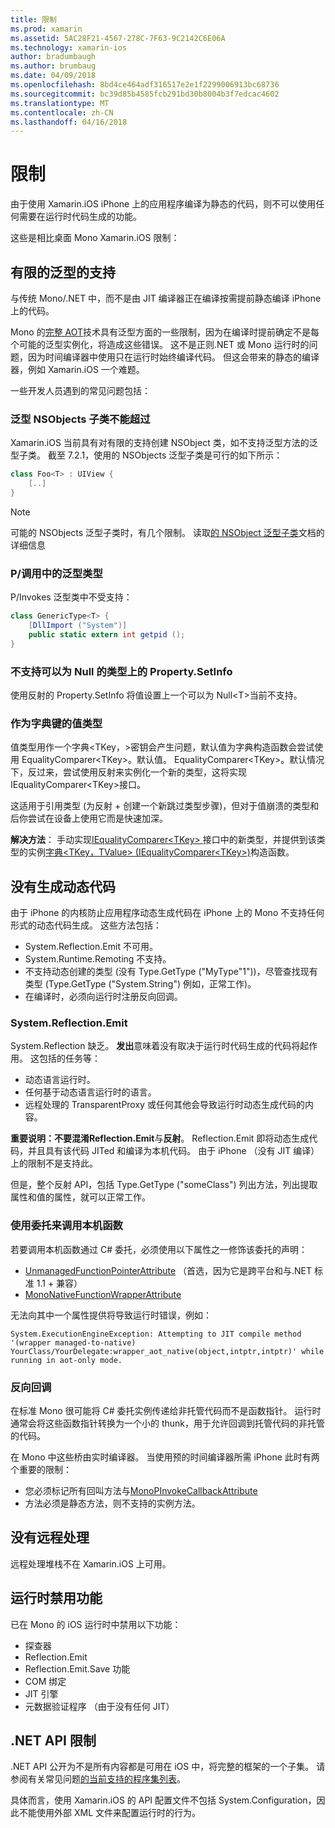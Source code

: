 ```yaml
---
title: 限制
ms.prod: xamarin
ms.assetid: 5AC28F21-4567-278C-7F63-9C2142C6E06A
ms.technology: xamarin-ios
author: bradumbaugh
ms.author: brumbaug
ms.date: 04/09/2018
ms.openlocfilehash: 8bd4ce464adf316517e2e1f2299006913bc68736
ms.sourcegitcommit: bc39d85b4585fcb291bd30b8004b3f7edcac4602
ms.translationtype: MT
ms.contentlocale: zh-CN
ms.lasthandoff: 04/16/2018
---
```

# <a name="limitations"></a>限制

由于使用 Xamarin.iOS iPhone 上的应用程序编译为静态的代码，则不可以使用任何需要在运行时代码生成的功能。

这些是相比桌面 Mono Xamarin.iOS 限制：

 <a name="Limited_Generics_Support" />


## <a name="limited-generics-support"></a>有限的泛型的支持

与传统 Mono/.NET 中，而不是由 JIT 编译器正在编译按需提前静态编译 iPhone 上的代码。

Mono 的[完整 AOT](http://www.mono-project.com/docs/advanced/aot/#full-aot)技术具有泛型方面的一些限制，因为在编译时提前确定不是每个可能的泛型实例化，将造成这些错误。 这不是正则.NET 或 Mono 运行时的问题，因为时间编译器中使用只在运行时始终编译代码。 但这会带来的静态的编译器，例如 Xamarin.iOS 一个难题。

一些开发人员遇到的常见问题包括：

 <a name="Generic_Subclasses_of_NSObjects_are_limited" />


### <a name="generic-subclasses-of-nsobjects-are-limited"></a>泛型 NSObjects 子类不能超过

Xamarin.iOS 当前具有对有限的支持创建 NSObject 类，如不支持泛型方法的泛型子类。 截至 7.2.1，使用的 NSObjects 泛型子类是可行的如下所示：

```csharp
class Foo<T> : UIView {
    [..]
}
```

> [!NOTE]
> 可能的 NSObjects 泛型子类时，有几个限制。 读取[的 NSObject 泛型子类](~/ios/internals/api-design/nsobject-generics.md)文档的详细信息



### <a name="pinvokes-in-generic-types"></a>P/调用中的泛型类型

P/Invokes 泛型类中不受支持：

```csharp
class GenericType<T> {
    [DllImport ("System")]
    public static extern int getpid ();
}
```

 <a name="Property.SetInfo_on_a_Nullable_Type_is_not_supported" />


### <a name="propertysetinfo-on-a-nullable-type-is-not-supported"></a>不支持可以为 Null 的类型上的 Property.SetInfo

使用反射的 Property.SetInfo 将值设置上一个可以为 Null&lt;T&gt;当前不支持。

 <a name="Value_types_as_Dictionary_Keys" />


### <a name="value-types-as-dictionary-keys"></a>作为字典键的值类型

值类型用作一个字典&lt;TKey，&gt;密钥会产生问题，默认值为字典构造函数会尝试使用 EqualityComparer&lt;TKey&gt;。默认值。 EqualityComparer&lt;TKey&gt;。默认情况下，反过来，尝试使用反射来实例化一个新的类型，这将实现 IEqualityComparer&lt;TKey&gt;接口。

这适用于引用类型 (为反射 + 创建一个新跳过类型步骤)，但对于值崩溃的类型和后你尝试在设备上使用它而是快速加深。

 **解决方法**： 手动实现[IEqualityComparer&lt;TKey&gt; ](https://developer.xamarin.com/api/type/System.Collections.Generic.IEqualityComparer%601/)接口中的新类型，并提供到该类型的实例[字典&lt;TKey，TValue&gt; ](https://developer.xamarin.com/api/type/System.Collections.Generic.Dictionary%3CTKey,TValue%3E/) [(IEqualityComparer&lt;TKey&gt;)](https://developer.xamarin.com/api/type/System.Collections.Generic.IEqualityComparer%601/)构造函数。


 <a name="No_Dynamic_Code_Generation" />


## <a name="no-dynamic-code-generation"></a>没有生成动态代码

由于 iPhone 的内核防止应用程序动态生成代码在 iPhone 上的 Mono 不支持任何形式的动态代码生成。 这些方法包括：

-  System.Reflection.Emit 不可用。
-  System.Runtime.Remoting 不支持。
-  不支持动态创建的类型 (没有 Type.GetType ("MyType"1"))，尽管查找现有类型 (Type.GetType ("System.String") 例如，正常工作)。 
-  在编译时，必须向运行时注册反向回调。


 
 <a name="System.Reflection.Emit" />


### <a name="systemreflectionemit"></a>System.Reflection.Emit

System.Reflection 缺乏。 **发出**意味着没有取决于运行时代码生成的代码将起作用。 这包括的任务等：

-  动态语言运行时。
-  任何基于动态语言运行时的语言。
-  远程处理的 TransparentProxy 或任何其他会导致运行时动态生成代码的内容。 


 **重要说明：**不要混淆**Reflection.Emit**与**反射**。 Reflection.Emit 即将动态生成代码，并且具有该代码 JITed 和编译为本机代码。 由于 iPhone （没有 JIT 编译） 上的限制不是支持此。

但是，整个反射 API，包括 Type.GetType ("someClass") 列出方法，列出提取属性和值的属性，就可以正常工作。

### <a name="using-delegates-to-call-native-functions"></a>使用委托来调用本机函数

若要调用本机函数通过 C# 委托，必须使用以下属性之一修饰该委托的声明：

- [UnmanagedFunctionPointerAttribute](https://developer.xamarin.com/api/type/System.Runtime.InteropServices.UnmanagedFunctionPointerAttribute/) （首选，因为它是跨平台和与.NET 标准 1.1 + 兼容）
- [MonoNativeFunctionWrapperAttribute](https://developer.xamarin.com/api/type/ObjCRuntime.MonoNativeFunctionWrapperAttribute)

无法向其中一个属性提供将导致运行时错误，例如：

```
System.ExecutionEngineException: Attempting to JIT compile method '(wrapper managed-to-native) YourClass/YourDelegate:wrapper_aot_native(object,intptr,intptr)' while running in aot-only mode.
```
 
 <a name="Reverse_Callbacks" />


### <a name="reverse-callbacks"></a>反向回调

在标准 Mono 很可能将 C# 委托实例传递给非托管代码而不是函数指针。 运行时通常会将这些函数指针转换为一个小的 thunk，用于允许回调到托管代码的非托管的代码。

在 Mono 中这些桥由实时编译器。 当使用预的时间编译器所需 iPhone 此时有两个重要的限制：

-  您必须标记所有回叫方法与[MonoPInvokeCallbackAttribute](https://developer.xamarin.com/api/type/ObjCRuntime.MonoPInvokeCallbackAttribute) 
-  方法必须是静态方法，则不支持的实例方法。 
 
<a name="No_Remoting" />

## <a name="no-remoting"></a>没有远程处理

远程处理堆栈不在 Xamarin.iOS 上可用。


 <a name="Runtime_Disabled_Features" />


## <a name="runtime-disabled-features"></a>运行时禁用功能

已在 Mono 的 iOS 运行时中禁用以下功能：

-  探查器
-  Reflection.Emit
-  Reflection.Emit.Save 功能
-  COM 绑定
-  JIT 引擎
-  元数据验证程序 （由于没有任何 JIT）


 <a name=".NET_API_Limitations" />


## <a name="net-api-limitations"></a>.NET API 限制

.NET API 公开为不是所有内容都是可用在 iOS 中，将完整的框架的一个子集。 请参阅有关常见问题[的当前支持的程序集列表](~/cross-platform/internals/available-assemblies.md)。



具体而言，使用 Xamarin.iOS 的 API 配置文件不包括 System.Configuration，因此不能使用外部 XML 文件来配置运行时的行为。
